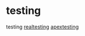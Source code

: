 # testing
testing
[realtesting](https://github.com/realtesting)
[apextesting](https://github.com/apextesting)
